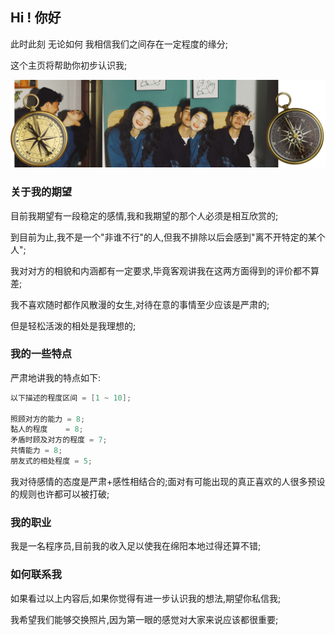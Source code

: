 ## Hi ! 你好

此时此刻 无论如何 我相信我们之间存在一定程度的缘分;

这个主页将帮助你初步认识我;

![About_Me](my_page.png)


### 关于我的期望

目前我期望有一段稳定的感情,我和我期望的那个人必须是相互欣赏的;

到目前为止,我不是一个"非谁不行"的人,但我不排除以后会感到"离不开特定的某个人";

我对对方的相貌和内涵都有一定要求,毕竟客观讲我在这两方面得到的评价都不算差;

我不喜欢随时都作风散漫的女生,对待在意的事情至少应该是严肃的;

但是轻松活泼的相处是我理想的;

### 我的一些特点

严肃地讲我的特点如下:

```c
以下描述的程度区间 = [1 ~ 10];

照顾对方的能力 = 8;
黏人的程度    = 8;
矛盾时顾及对方的程度 = 7;
共情能力 = 8;
朋友式的相处程度 = 5;

```

我对待感情的态度是严肃+感性相结合的;面对有可能出现的真正喜欢的人很多预设的规则也许都可以被打破;

### 我的职业

我是一名程序员,目前我的收入足以使我在绵阳本地过得还算不错;

### 如何联系我

如果看过以上内容后,如果你觉得有进一步认识我的想法,期望你私信我;

我希望我们能够交换照片,因为第一眼的感觉对大家来说应该都很重要;



